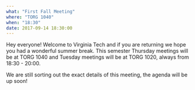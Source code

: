 ```yaml
---
what: "First Fall Meeting"
where: "TORG 1040"
when: "18:30"
date: 2017-09-14 18:30:00
---
```


Hey everyone! Welcome to Virginia Tech and if you are returning we hope you had a wonderful summer break. This semester Thursday meetings will be at TORG 1040 and Tuesday meetings will be at TORG 1020, always from 18:30 - 20:00. 

We are still sorting out the exact details of this meeting, the agenda will be up soon! 
